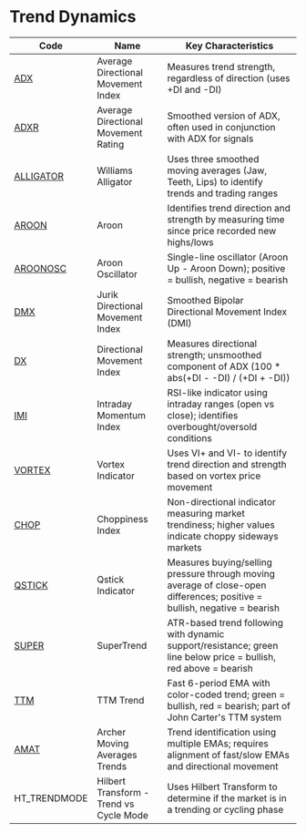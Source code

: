 # Trend Dynamics

| Code | Name | Key Characteristics |
| ------------ | --------------------------------------- | --------------------------------------------------------------------------------------- |
| [ADX](/indicators/dynamics/adx.md) | Average Directional Movement Index | Measures trend strength, regardless of direction (uses +DI and -DI) |
| [ADXR](/indicators/dynamics/adxr.md) | Average Directional Movement Rating | Smoothed version of ADX, often used in conjunction with ADX for signals |
| [ALLIGATOR](/indicators/dynamics/alligator.md) | Williams Alligator | Uses three smoothed moving averages (Jaw, Teeth, Lips) to identify trends and trading ranges |
| [AROON](/indicators/dynamics/aroon.md) | Aroon | Identifies trend direction and strength by measuring time since price recorded new highs/lows |
| [AROONOSC](/indicators/dynamics/aroonosc.md) | Aroon Oscillator | Single-line oscillator (Aroon Up - Aroon Down); positive = bullish, negative = bearish |
| [DMX](/indicators/dynamics/dmx.md) | Jurik Directional Movement Index | Smoothed Bipolar Directional Movement Index (DMI) |
| [DX](/indicators/dynamics/dx.md) | Directional Movement Index | Measures directional strength; unsmoothed component of ADX (100 * abs(+DI - -DI) / (+DI + -DI)) |
| [IMI](/indicators/dynamics/imi.md) | Intraday Momentum Index | RSI-like indicator using intraday ranges (open vs close); identifies overbought/oversold conditions |
| [VORTEX](/indicators/dynamics/vortex.md) | Vortex Indicator | Uses VI+ and VI- to identify trend direction and strength based on vortex price movement |
| [CHOP](/indicators/dynamics/chop.md) | Choppiness Index | Non-directional indicator measuring market trendiness; higher values indicate choppy sideways markets |
| [QSTICK](/indicators/dynamics/qstick.md) | Qstick Indicator | Measures buying/selling pressure through moving average of close-open differences; positive = bullish, negative = bearish |
| [SUPER](/indicators/dynamics/super.md) | SuperTrend | ATR-based trend following with dynamic support/resistance; green line below price = bullish, red above = bearish |
| [TTM](/indicators/dynamics/ttm.md) | TTM Trend | Fast 6-period EMA with color-coded trend; green = bullish, red = bearish; part of John Carter's TTM system |
| [AMAT](/indicators/dynamics/amat.md) | Archer Moving Averages Trends | Trend identification using multiple EMAs; requires alignment of fast/slow EMAs and directional movement |
| HT_TRENDMODE | Hilbert Transform - Trend vs Cycle Mode | Uses Hilbert Transform to determine if the market is in a trending or cycling phase |
